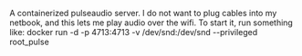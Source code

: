 A containerized pulseaudio server.
I do not want to plug cables into my netbook, and this lets me play audio over the wifi.
To start it, run something like:
    docker run -d -p 4713:4713 -v /dev/snd:/dev/snd --privileged root_pulse
